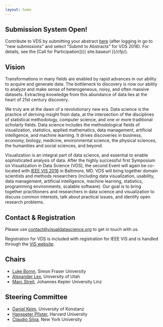 ```yaml
---
layout: home
---
```


## Submission System Open!

Contribute to VDS by submitting your abstract [here](https://precisionconference.com/~vds16/) (after logging in go to "new submissions" and select "Submit to Abstracts" for VDS 2016). For details, see the [Call for Participation]({{ site.baseurl }}/cfp/).

## Vision

Transformations in many fields are enabled by rapid advances in our ability to acquire and generate data. The bottleneck to discovery is now our ability to analyze and make sense of heterogeneous, noisy, and often massive datasets. Extracting knowledge from this abundance of data lies at the heart of 21st century discovery.

We truly are at the dawn of a revolutionary new era. Data science is the practice of deriving insight from data, at the intersection of the disciplines of statistical methodology, computer science, and one or more traditional scholarly fields. Data science includes the methodological fields of visualization, statistics, applied mathematics, data management, artificial intelligence, and machine learning. It drives discoveries in business, economy, biology, medicine, environmental science, the physical sciences, the humanities and social sciences, and beyond.

Visualization is an integral part of data science, and essential to enable sophisticated analysis of data. After the highly successful first Symposium on Visualization in Data Science (VDS), the second Event will again be co-located with [IEEE VIS 2016](http://ieeevis.org/year/2016/info/vis-welcome/welcome) in Baltimore, MD. VDS will bring together domain scientists and methods researchers (including data visualization, usability, data management, artificial intelligence, machine learning, statistics, programming environments, scalable software). Our goal is to bring together practitioners and researchers in data science and visualization to discuss common interests, talk about practical issues, and identify open research problems.

## Contact & Registration

Please use [contact@visualdatascience.org](mailto:contact@visualdatascience.org) to get in touch with us.

Registration for VDS is included with registration for IEEE VIS and is handled through the [VIS website](http://ieeevis.org/).




## Chairs

- [Luke Bornn](http://www.lukebornn.com/), Simon Fraser University
- [Alexander Lex](http://alexander-lex.net), University of Utah
- [Marc Streit](http://marc-streit.com), Johannes Kepler University Linz



## Steering Committee

- <a href="http://www.vis.uni-konstanz.de/mitglieder/keim/">Daniel Keim</a>, University of Konstanz
- <a href="http://www.seas.harvard.edu/directory/pfister">Hanspeter Pfister</a>, Harvard University
- <a href="http://vgc.poly.edu/~csilva/">Claudio Silva</a>, New York University
